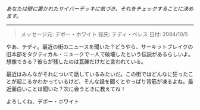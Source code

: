_あなたは壁に置かれたサイバーデッキに気づき、それをチェックすることに決めます。_

---

> メッセージ元: デボー・ホワイト
> 宛先: テディ・ペレス
> 日付: 2084/10/5

やあ、テディ。最近の街のニュースを聞いた？どうやら、サーキットブレイクの旧本部をタクティカル・ニュークで一人で破壊したという伝説があるらしいよ。想像できる？彼らが残したのは瓦礫だけだと言われている。

最近はみんながそれについて話しているみたいだ。この街ではどんなに狂ったことが起こるかわかっているけど、そんな話を聞くとやっぱり背筋が凍るよね。最近面白いことは聞いた？次に会うときに教えてね！

よろしくね、デボー・ホワイト
